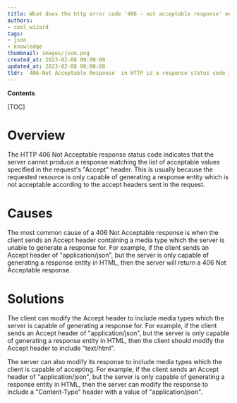 ```yaml
---
title: What does the http error code '406 - not acceptable response' mean?
authors:
- cool_wizard
tags:
- json
- knowledge
thumbnail: images/json.png
created_at: 2023-02-08 00:00:00
updated_at: 2023-02-08 00:00:00
tldr: `406-Not Acceptable Response` in HTTP is a response status code indicating that the server cannot produce a response in a format acceptable to the client.
---
```


**Contents**

[TOC]

# Overview

The HTTP 406 Not Acceptable response status code indicates that the server cannot produce a response matching the list of acceptable values specified in the request's "Accept" header. This is usually because the requested resource is only capable of generating a response entity which is not acceptable according to the accept headers sent in the request.

# Causes

The most common cause of a 406 Not Acceptable response is when the client sends an Accept header containing a media type which the server is unable to generate a response for. For example, if the client sends an Accept header of "application/json", but the server is only capable of generating a response entity in HTML, then the server will return a 406 Not Acceptable response.

# Solutions

The client can modify the Accept header to include media types which the server is capable of generating a response for. For example, if the client sends an Accept header of "application/json", but the server is only capable of generating a response entity in HTML, then the client should modify the Accept header to include "text/html".

The server can also modify its response to include media types which the client is capable of accepting. For example, if the client sends an Accept header of "application/json", but the server is only capable of generating a response entity in HTML, then the server can modify the response to include a "Content-Type" header with a value of "application/json".
